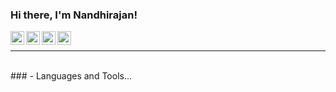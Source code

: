 ### Hi there, I'm Nandhirajan!

<a href="https://stackoverflow.com/users/9156099/nandy">
  <img align="left" alt="Nandhirajan| StackOverflw" width="22px" src="https://cdn.jsdelivr.net/npm/simple-icons@3.1.0/icons/stackoverflow.svg" />
</a>

<a href="https://www.hackerrank.com/nandhirajan2013">
  <img align="left" alt="Nandhirajan| Hacker Rank" width="22px" src="https://cdn.jsdelivr.net/npm/simple-icons@3.1.0/icons/hackerrank.svg" />
</a>

<a href="https://www.udemy.com/user/nandhirajan">
  <img align="left" alt="Nandhirajan| Udemy" width="22px" src="https://cdn.jsdelivr.net/npm/simple-icons@3.1.0/icons/udemy.svg" />
</a>

<a href="https://www.strava.com/athletes/20383049">
  <img align="left" alt="Nandhirajan| Strava" width="22px" src="https://cdn.jsdelivr.net/npm/simple-icons@3.1.0/icons/strava.svg" />
</a>

<br />

*************
<br />
### - Languages and Tools...

<!--
**nandhirajan/nandhirajan** is a ✨ _special_ ✨ repository because its `README.md` (this file) appears on your GitHub profile.

Here are some ideas to get you started:

- 🔭 I’m currently working on ...
- 🌱 I’m currently learning ...
- 👯 I’m looking to collaborate on ...
- 🤔 I’m looking for help with ...
- 💬 Ask me about ...
- 📫 How to reach me: ...
- 😄 Pronouns: ...
- ⚡ Fun fact: ...
-->
